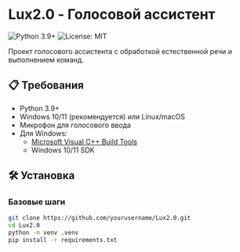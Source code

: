 # Lux2.0 - Голосовой ассистент

![Python 3.9+](https://img.shields.io/badge/python-3.9%2B-blue)
![License: MIT](https://img.shields.io/badge/License-MIT-yellow.svg)

Проект голосового ассистента с обработкой естественной речи и выполнением команд.

## 📋 Требования

- Python 3.9+
- Windows 10/11 (рекомендуется) или Linux/macOS
- Микрофон для голосового ввода
- Для Windows:
  - [Microsoft Visual C++ Build Tools](https://visualstudio.microsoft.com/visual-cpp-build-tools/)
  - Windows 10/11 SDK

## 🛠 Установка

### Базовые шаги
```bash
git clone https://github.com/yourusername/Lux2.0.git
cd Lux2.0
python -m venv .venv
pip install -r requirements.txt